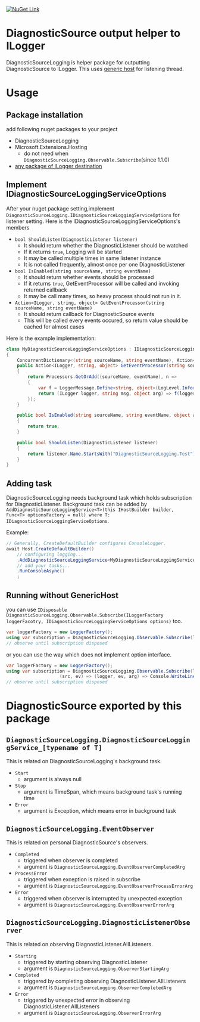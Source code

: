 [![NuGet Link](https://badgen.net/nuget/v/DiagnosticSourceLogging)](https://www.nuget.org/packages/DiagnosticSourceLogging)

# DiagnosticSource output helper to ILogger

DiagnosticSourceLogging is helper package for outputting DiagnosticSource to ILogger.
This uses [generic host](https://docs.microsoft.com/en-us/dotnet/core/extensions/generic-host) for listening thread.

# Usage

## Package installation

add following nuget packages to your project

* DiagnosticSourceLogging
* Microsoft.Extensions.Hosting
    * do not need when `DiagnosticSourceLogging.Observable.Subscribe`(since 1.1.0)
* [any package of ILogger destination](https://www.nuget.org/packages?q=Microsoft.Extensions.Logging)


## Implement IDiagnosticSourceLoggingServiceOptions

After your nuget package setting,implement `DiagnosticSourceLogging.IDiagnosticSourceLoggingServiceOptions` for listener setting.
Here is the IDiagnosticSourceLoggingServiceOptions's members

* `bool ShouldListen(DiagnosticListener listener)`
    * It should return whether the DiagnosticListener should be watched
    * If it returns `true`, Logging will be started
    * It may be called multiple times in same listener instance
    * It is not called frequently, almost once per one DiagnosticListener
* `bool IsEnabled(string sourceName, string eventName)`
    * It should return whether events should be processed
    * If it returns `true`, GetEventProcessor will be called and invoking returned callback
    * It may be call many times, so heavy process should not run in it.
* `Action<ILogger, string, object> GetEventProcessor(string sourceName, string eventName)`
    * It should return callback for DiagnosticSource events
    * This will be called every events occured, so return value should be cached for almost cases

Here is the example implementation:

```csharp
class MyDiagnosticSourceLoggingServiceOptions : IDiagnosticSourceLoggingServiceOptions
{
    ConcurrentDictionary<(string sourceName, string eventName), Action<ILogger, string, object>> Processors = new();
    public Action<ILogger, string, object> GetEventProcessor(string sourceName, string eventName)
    {
        return Processors.GetOrAdd((sourceName, eventName), n =>
        {
            var f = LoggerMessage.Define<string, object>(LogLevel.Information, new EventId(1, $"{n.sourceName}"), "{0}: {1}");
            return (ILogger logger, string msg, object arg) => f(logger, msg, arg, null);
        });
    }

    public bool IsEnabled(string sourceName, string eventName, object arg1, object arg2)
    {
        return true;
    }

    public bool ShouldListen(DiagnosticListener listener)
    {
        return listener.Name.StartsWith("DiagnosticSourceLogging.Test");
    }
}
```

## Adding task

DiagnosticSourceLogging needs background task which holds subscription for DiagnosticListener.
Background task can be added by `AddDiagnosticSourceLoggingService<T>(this IHostBuilder builder, Func<T> optionsFactory = null) where T: IDiagnosticSourceLoggingServiceOptions`.

Example:

```csharp
// Generally, CreateDefaultBuilder configures ConsoleLogger.
await Host.CreateDefaultBuilder()
    // configuring logging...
    .AddDiagnosticSourceLoggingService<MyDiagnosticSourceLoggingServiceOptions>()
    // add your tasks...
    .RunConsoleAsync()
    ;
```

## Running without GenericHost

you can use `IDisposable DiagnosticSourceLogging.Observable.Subscribe(ILoggerFactory loggerFacotry, IDiagnosticSourceLoggingServiceOptions options)` too.

```csharp
var loggerFactory = new LoggerFactory();
using var subscription = DiagnosticSourceLogging.Observable.Subscribe(loggerFactory, new MyDiagnosticSourceLoggingServiceOptions());
// observe until subscription disposed
```

or you can use the way which does not implement option interface.

```csharp
var loggerFactory = new LoggerFactory();
using var subscription = DiagnosticSourceLogging.Observable.Subscribe(loggerFactory, (listener) => listener.Name == "DiagnosticSourceName",
                    (src, ev) => (logger, ev, arg) => Console.WriteLine($"event: {ev}, {arg}"), (src, ev, arg1, arg2) => true);
// observe until subscription disposed
```

# DiagnosticSource exported by this package

## `DiagnosticSourceLogging.DiagnosticSourceLoggingService_[typename of T]`

This is related on DiagnosticSourceLogging's background task.

* `Start`
    * argument is always null
* `Stop`
    * argument is TimeSpan, which means background task's running time
* `Error`
    * argument is Exception, which means error in background task

## `DiagnosticSourceLogging.EventObserver`

This is related on personal DiagnosticSource's observers.

* `Completed`
    * triggered when observer is completed
    * argument is `DiagnosticSourceLogging.EventObserverCompletedArg`
* `ProcessError`
    * triggered when exception is raised in subscribe
    * argument is `DiagnosticSourceLogging.EventObserverProcessErrorArg`
* `Error`
    * triggered when observer is interrupted by unexpected exception
    * argument is `DiagnosticSourceLogging.EventObserverErrorArg`

## `DiagnosticSourceLogging.DiagnosticListenerObserver`

This is related on observing DiagnosticListener.AllListeners.

* `Starting`
    * triggered by starting observing DiagnosticListener
    * argument is `DiagnosticSourceLogging.ObserverStartingArg`
* `Completed`
    * triggered by completing observing DiagnosticListener.AllListeners
    * argument is `DiagnosticSourceLogging.ObserverCompletedArg`
* `Error`
    * triggered by unexpected error in observing DiagnosticListener.AllListeners
    * argument is `DiagnosticSourceLogging.ObserverErrorArg`
